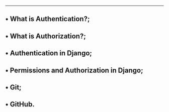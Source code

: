 --------------------------------------------------------------------------
• What is Authentication?;
--------------------------------------------------------------------------
• What is Authorization?;
--------------------------------------------------------------------------
• Authentication in Django;
--------------------------------------------------------------------------
• Permissions and Authorization in Django;
--------------------------------------------------------------------------
• Git;
--------------------------------------------------------------------------
• GitHub.
--------------------------------------------------------------------------
